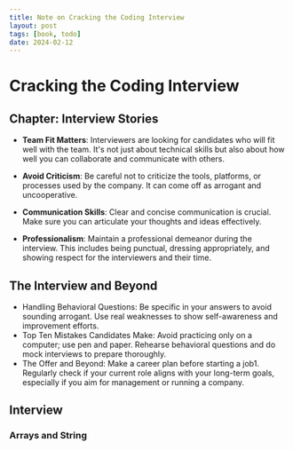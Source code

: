 ```yaml
---
title: Note on Cracking the Coding Interview
layout: post
tags: [book, todo]
date: 2024-02-12
---
```


# Cracking the Coding Interview

## Chapter: Interview Stories

- **Team Fit Matters**: Interviewers are looking for candidates who will fit well with the team. It's not just about technical skills but also about how well you can collaborate and communicate with others.

- **Avoid Criticism**: Be careful not to criticize the tools, platforms, or processes used by the company. It can come off as arrogant and uncooperative.

- **Communication Skills**: Clear and concise communication is crucial. Make sure you can articulate your thoughts and ideas effectively.

- **Professionalism**: Maintain a professional demeanor during the interview. This includes being punctual, dressing appropriately, and showing respect for the interviewers and their time.

## The Interview and Beyond

- Handling Behavioral Questions: Be specific in your answers to avoid sounding arrogant. Use real weaknesses to show self-awareness and improvement efforts.
- Top Ten Mistakes Candidates Make: Avoid practicing only on a computer; use pen and paper. Rehearse behavioral questions and do mock interviews to prepare thoroughly.
- The Offer and Beyond: Make a career plan before starting a job1. Regularly check if your current role aligns with your long-term goals, especially if you aim for management or running a company.


##  Interview
### Arrays and String